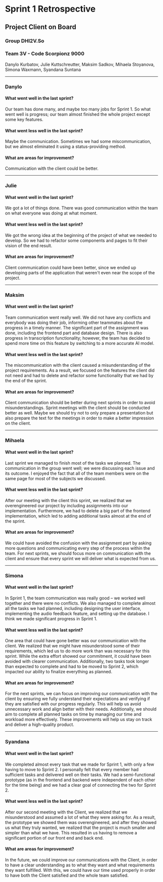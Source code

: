# Sprint 1 Retrospective
## Project Client on Board
### Group DHI2V.So
### Team 3V - Code Scorpionz 9000
Danylo Kurbatov, Julie Kuttschreutter, Maksim Sadkov, Mihaela Stoyanova, Simona Waxmann, Syandana Suntana

----

### Danylo

#### What went well in the last sprint?
Our team has done many, and maybe too many jobs for Sprint 1. So what went well is progress; our team almost finished the whole project except some key features.

#### What went less well in the last sprint?
Maybe the communication. Sometimes we had some miscommunication, but we almost eliminated it using a status-providing method.

#### What are areas for improvement?
Communication with the client could be better.

---

### Julie

#### What went well in the last sprint?
We got a lot of things done. There was good communication within the team on what everyone was doing at what moment.

#### What went less well in the last sprint?
We got the wrong idea at the beginning of the project of what we needed to develop. So we had to refactor some components and pages to fit their vision of the end result.

#### What are areas for improvement?
Client communication could have been better, since we ended up developing parts of the application that weren't even near the scope of the project.

---

### Maksim

#### What went well in the last sprint?
Team communication went really well. We did not have any conflicts and everybody was doing their job, informing other teammates about the progress in a timely manner. The significant part of the assignment was done, including the frontend part and database design. There is also progress in transcription functionality; however, the team has decided to spend more time on this feature by switching to a more accurate AI model.

#### What went less well in the last sprint?
The miscommunication with the client caused a misunderstanding of the project requirements. As a result, we focused on the features the client did not need and had to delete and refactor some functionality that we had by the end of the sprint.

#### What are areas for improvement?
Client communication should be better during next sprints in order to avoid misunderstandings. Sprint meetings with the client should be conducted better as well. Maybe we should try not to only prepare a presentation but also prepare the text for the meetings in order to make a better impression on the client.

---

### Mihaela

#### What went well in the last sprint?
Last sprint we managed to finish most of the tasks we planned. The communication in the group went well; we were discussing each issue and its outcome. I enjoyed the fact that all of the team members were on the same page for most of the subjects we discussed.

#### What went less well in the last sprint?
After our meeting with the client this sprint, we realized that we overengineered our project by including assignments into our implementation. Furthermore, we had to delete a big part of the frontend implementation, which led to adding additional tasks almost at the end of the sprint.

#### What are areas for improvement?
We could have avoided the confusion with the assignment part by asking more questions and communicating every step of the process within the team. For next sprints, we should focus more on communication with the client and ensure that every sprint we will deliver what is expected from us.

---

### Simona

#### What went well in the last sprint?
In Sprint 1, the team communication was really good – we worked well together and there were no conflicts. We also managed to complete almost all the tasks we had planned, including designing the user interface, implementing the audio feedback feature, and setting up the database. I think we made significant progress in Sprint 1.

#### What went less well in the last sprint?
One area that could have gone better was our communication with the client. We realized that we might have misunderstood some of their requirements, which led us to do more work than was necessary for this sprint. While the extra effort showed our commitment, it could have been avoided with clearer communication. Additionally, two tasks took longer than expected to complete and had to be moved to Sprint 2, which impacted our ability to finalize everything as planned.

#### What are areas for improvement?
For the next sprints, we can focus on improving our communication with the client by ensuring we fully understand their expectations and verifying if they are satisfied with our progress regularly. This will help us avoid unnecessary work and align better with their needs. Additionally, we should aim to complete all planned tasks on time by managing our time and workload more effectively. These improvements will help us stay on track and deliver a high-quality product.

---

### Syandana

#### What went well in the last sprint?
We completed almost every task that we made for Sprint 1, with only a few having to move to Sprint 2. I personally felt that every member had sufficient tasks and delivered well on their tasks. We had a semi-functional prototype (as in the frontend and backend were independent of each other for the time being) and we had a clear goal of connecting the two for Sprint 2.

#### What went less well in the last sprint?
After our second meeting with the Client, we realized that we misunderstood and assumed a lot of what they were asking for. As a result, the prototype we showed them was overengineered, and after they showed us what they truly wanted, we realized that the project is much smaller and simpler than what we have. This resulted in us having to remove a significant portion of our front end and back end.

#### What are areas for improvement?
In the future, we could improve our communications with the Client, in order to have a clear understanding as to what they want and what requirements they want fulfilled. With this, we could have our time used properly in order to have both the Client satisfied and the whole team satisfied.
